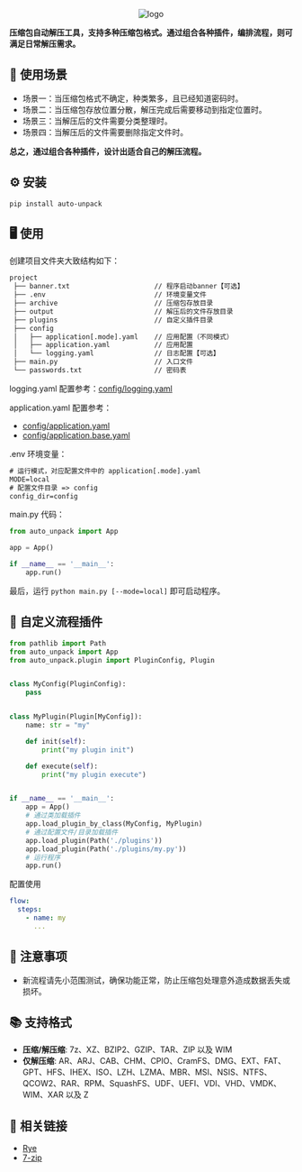 <p align="center">
  <picture>
    <source media="(prefers-color-scheme: dark)" srcset="https://raw.githubusercontent.com/xiaohuohumax/auto-unpack/main/logo.png">
    <source media="(prefers-color-scheme: light)" srcset="https://raw.githubusercontent.com/xiaohuohumax/auto-unpack/main/logo-dark.png">
    <img alt="logo" src="https://raw.githubusercontent.com/xiaohuohumax/auto-unpack/main/logo.png">
  </picture>
</p>

**压缩包自动解压工具，支持多种压缩包格式。通过组合各种插件，编排流程，则可满足日常解压需求。**

## 🎯 使用场景

+ 场景一：当压缩包格式不确定，种类繁多，且已经知道密码时。
+ 场景二：当压缩包存放位置分散，解压完成后需要移动到指定位置时。
+ 场景三：当解压后的文件需要分类整理时。
+ 场景四：当解压后的文件需要删除指定文件时。

**总之，通过组合各种插件，设计出适合自己的解压流程。**

## ⚙️ 安装

```shell
pip install auto-unpack
```

## 🖥️ 使用

创建项目文件夹大致结构如下：

```txt
project
 ├── banner.txt                     // 程序启动banner【可选】
 ├── .env                           // 环境变量文件
 ├── archive                        // 压缩包存放目录
 ├── output                         // 解压后的文件存放目录
 ├── plugins                        // 自定义插件目录
 ├── config
 │   ├── application[.mode].yaml    // 应用配置（不同模式）
 │   ├── application.yaml           // 应用配置
 │   └── logging.yaml               // 日志配置【可选】
 ├── main.py                        // 入口文件
 └── passwords.txt                  // 密码表
```

logging.yaml 配置参考：[config/logging.yaml](https://github.com/xiaohuohumax/auto-unpack/blob/main/config/logging.yaml)

application.yaml 配置参考：

- [config/application.yaml](https://github.com/xiaohuohumax/auto-unpack/blob/main/config/application.yaml)
- [config/application.base.yaml](https://github.com/xiaohuohumax/auto-unpack/blob/main/config/application.base.yaml)

.env 环境变量：

```txt
# 运行模式，对应配置文件中的 application[.mode].yaml
MODE=local
# 配置文件目录 => config
config_dir=config
```
main.py 代码：

```python
from auto_unpack import App

app = App()

if __name__ == '__main__':
    app.run()
```

最后，运行 `python main.py [--mode=local]` 即可启动程序。

## 🧩 自定义流程插件

```python
from pathlib import Path
from auto_unpack import App
from auto_unpack.plugin import PluginConfig, Plugin


class MyConfig(PluginConfig):
    pass


class MyPlugin(Plugin[MyConfig]):
    name: str = "my"

    def init(self):
        print("my plugin init")

    def execute(self):
        print("my plugin execute")


if __name__ == '__main__':
    app = App()
    # 通过类加载插件
    app.load_plugin_by_class(MyConfig, MyPlugin)
    # 通过配置文件/目录加载插件
    app.load_plugin(Path('./plugins'))
    app.load_plugin(Path('./plugins/my.py'))
    # 运行程序
    app.run()
```
配置使用

```yaml
flow:
  steps:
    - name: my
      ...
```

## 🚨 注意事项

+ 新流程请先小范围测试，确保功能正常，防止压缩包处理意外造成数据丢失或损坏。

## 📚 支持格式

+ **压缩/解压缩**:
  7z、XZ、BZIP2、GZIP、TAR、ZIP 以及 WIM
+ **仅解压缩**:
  AR、ARJ、CAB、CHM、CPIO、CramFS、DMG、EXT、FAT、GPT、HFS、IHEX、ISO、LZH、LZMA、MBR、MSI、NSIS、NTFS、QCOW2、RAR、RPM、SquashFS、UDF、UEFI、VDI、VHD、VMDK、WIM、XAR
  以及 Z

## 🔗 相关链接

+ [Rye](https://rye.astral.sh/)
+ [7-zip](https://7-zip.org/)